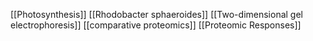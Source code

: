 [[Photosynthesis]]
[[Rhodobacter sphaeroides]]
[[Two-dimensional gel electrophoresis]]
[[comparative proteomics]]
[[Proteomic Responses]]
